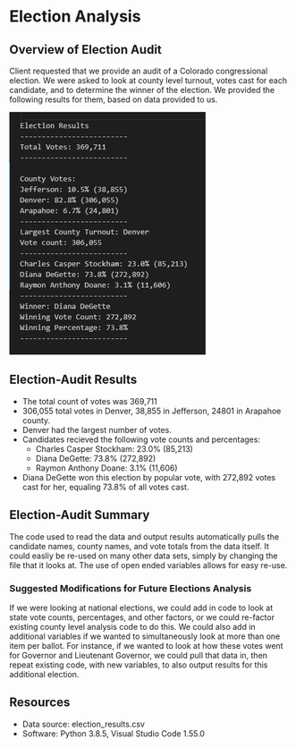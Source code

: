 # Election Analysis

## Overview of Election Audit

Client requested that we provide an audit of a Colorado congressional election. We were asked to look at county level turnout, votes cast for each candidate, and to determine the winner of the election. We provided the following results for them, based on data provided to us.

![Printed results from analysis](Resources/Results_printout.png)

## Election-Audit Results

* The total count of votes was 369,711
* 306,055 total votes in Denver, 38,855 in Jefferson, 24801 in Arapahoe county. 
* Denver had the largest number of votes.  
* Candidates recieved the following vote counts and percentages:
  * Charles Casper Stockham: 23.0% (85,213)
  * Diana DeGette: 73.8% (272,892)
  * Raymon Anthony Doane: 3.1% (11,606)
* Diana DeGette won this election by popular vote, with 272,892 votes cast for her, equaling 73.8% of all votes cast.

## Election-Audit Summary

The code used to read the data and output results automatically pulls the candidate names, county names, and vote totals from the data itself. It could easliy be re-used on many other data sets, simply by changing the file that it looks at. The use of open ended variables allows for easy re-use. 

### Suggested Modifications for Future Elections Analysis

If we were looking at national elections, we could add in code to look at state vote counts, percentages, and other factors, or we could re-factor existing county level analysis code to do this. We could also add in additional variables if we wanted to simultaneously look at more than one item per ballot. For instance, if we wanted to look at how these votes went for Governor and Lieutenant Governor, we could pull that data in, then repeat existing code, with new variables, to also output results for this additional election. 

## Resources

- Data source: election_results.csv
- Software: Python 3.8.5, Visual Studio Code 1.55.0
